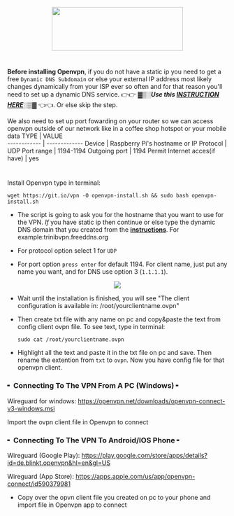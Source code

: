 <p align="center">
 <img src="https://i.imgur.com/NHnVeTB.gif" width=300px height=100px>

#
**Before installing Openvpn**, if you do not have a static ip you need to get a free `Dynamic DNS Subdomain` or else your external IP address most likely changes dynamically from your ISP ever so often and for that reason you'll need to set up a dynamic DNS service. 👉👉 **_▓▒░Use this <a href="https://github.com/trinib/Adguard-Wireguard-Unbound-Cloudflare/blob/main/Dns-Service-Guide.md"><b>INSTRUCTION HERE</b></a>░▒▓_** 👈👈. Or else skip the step.


We also need to set up port fowarding on your router so we can access openvpn outside of our network like in a coffee shop hotspot or your mobile data
TYPE | VALUE     
------------ | -------------
Device | Raspberry Pi's hostname or IP
Protocol | UDP
Port range | 1194-1194
Outgoing port | 1194
Permit Internet acces(if have) | yes   
  
#
Install Openvpn type in terminal:
 
    wget https://git.io/vpn -O openvpn-install.sh && sudo bash openvpn-install.sh
  
* The script is going to ask you for the hostname that you want to use for the VPN. _If_ you have static ip then continue or else type the dynamic DNS domain that you created from the <a href="https://github.com/trinib/Adguard-Wireguard-Unbound-Cloudflare/blob/main/Dns-Service-Guide.md"><b>instructions</b></a>. For example:trinibvpn.freeddns.org

* For protocol option select 1 for `UDP` 
  
* For port option `press enter` for default 1194. For client name, just put any name you want, and for DNS use option 3 (`1.1.1.1`).  
<p align="center">
 <img src="https://i.imgur.com/dNuZR35.jpg">
  
* Wait until the installation is finished, you will see "The client configuration is available in: /root/yourclientname.ovpn"
  
* Then create txt file with any name on pc and copy&paste the text from config client ovpn file. To see text, type in terminal:
  
      sudo cat /root/yourclientname.ovpn
  
* Highlight all the text and paste it in the txt file on pc and save. Then rename the extention from `txt` to `ovpn`. Now you have config file for that openvpn client.
  
### ╸ Connecting To The VPN From A PC (Windows) ╸

Wireguard for windows: https://openvpn.net/downloads/openvpn-connect-v3-windows.msi
  
Import the ovpn client file in Openvpn to connect
  
### ╸ Connecting To The VPN To Android/IOS Phone ╸

Wireguard (Google Play): https://play.google.com/store/apps/details?id=de.blinkt.openvpn&hl=en&gl=US

Wireguard (App Store): https://apps.apple.com/us/app/openvpn-connect/id590379981
  
* Copy over the opvn client file you created on pc to your phone and import file in Openvpn app to connect
  
  
